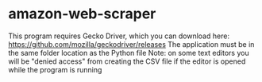 # amazon-web-scraper
This program requires Gecko Driver, which you can download here: https://github.com/mozilla/geckodriver/releases
The application must be in the same folder location as the Python file
Note: on some text editors you will be "denied access" from creating the CSV file if the editor is opened while the program is running

